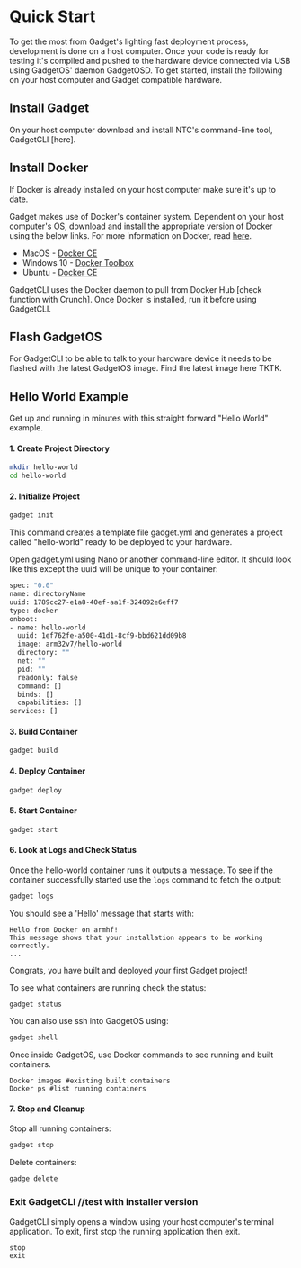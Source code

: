 # Quick Start 

To get the most from Gadget's lighting fast deployment process, development is done on a host computer. Once your code is ready for testing it's compiled and pushed to the hardware device connected via USB using GadgetOS' daemon GadgetOSD. To get started, install the following on your host computer and Gadget compatible hardware. 

## Install Gadget

On your host computer download and install NTC's command-line tool, GadgetCLI [here]. 

## Install Docker

If Docker is already installed on your host computer make sure it's up to date.

Gadget makes use of Docker's container system. Dependent on your host computer's OS, download and install the appropriate version of Docker using the below links. For more information on Docker, read [here](https://www.docker.com/).

* MacOS - [Docker CE](https://store.docker.com/editions/community/docker-ce-desktop-mac?tab=description)
* Windows 10 - [Docker Toolbox](https://www.docker.com/products/docker-toolbox)
* Ubuntu - [Docker CE](https://store.docker.com/editions/community/docker-ce-server-ubuntu?tab=description)

GadgetCLI uses the Docker daemon to pull from Docker Hub [check function with Crunch]. Once Docker is installed, run it before using GadgetCLI.

## Flash GadgetOS 

For GadgetCLI to be able to talk to your hardware device it needs to be flashed with the latest GadgetOS image. Find the latest image here TKTK. 

## Hello World Example

Get up and running in minutes with this straight forward "Hello World" example.

#### 1. Create Project Directory

```bash
mkdir hello-world
cd hello-world
```
	
#### 2. Initialize Project

```bash
gadget init
```

This command creates a template file gadget.yml and generates a project called "hello-world" ready to be deployed to your hardware. 

Open gadget.yml using Nano or another command-line editor. It should look like this except the uuid will be unique to your container:

```bash
spec: "0.0"
name: directoryName
uuid: 1789cc27-e1a8-40ef-aa1f-324092e6eff7
type: docker
onboot:
- name: hello-world
  uuid: 1ef762fe-a500-41d1-8cf9-bbd621dd09b8
  image: arm32v7/hello-world
  directory: ""
  net: ""
  pid: ""
  readonly: false
  command: []
  binds: []
  capabilities: []
services: []
```
	
#### 3. Build Container
	
```bash
gadget build
```
	
#### 4. Deploy Container
	
```bash
gadget deploy
```
	
#### 5. Start Container
	
```bash
gadget start
```


#### 6. Look at Logs and Check Status

Once the hello-world container runs it outputs a message. To see if the container successfully started use the `logs` command to fetch the output:

```bash
gadget logs
```

You should see a 'Hello' message that starts with:

```
Hello from Docker on armhf!
This message shows that your installation appears to be working correctly.
...
```
Congrats, you have built and deployed your first Gadget project!

To see what containers are running check the status:

```bash
gadget status
```

You can also use ssh into GadgetOS using:

```bash
gadget shell
```
Once inside GadgetOS, use Docker commands to see running and built containers. 

```
Docker images #existing built containers
Docker ps #list running containers
```

#### 7. Stop and Cleanup
	
Stop all running containers:

```bash
gadget stop
```

Delete containers:

```bash
gadge delete
```

### Exit GadgetCLI //test with installer version

GadgetCLI simply opens a window using your host computer's terminal application. To exit, first stop the running application then exit. 

```shell
stop
exit 
```
